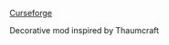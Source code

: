 [Curseforge](https://www.curseforge.com/minecraft/mc-mods/thaumon)

Decorative mod inspired by Thaumcraft


